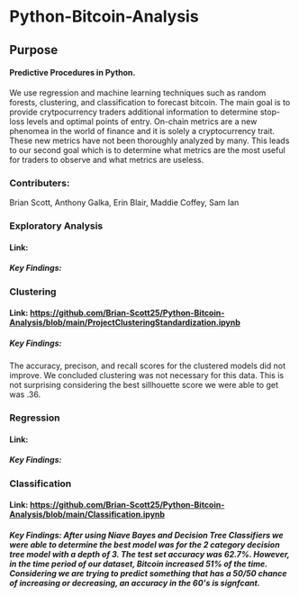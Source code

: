 # Python-Bitcoin-Analysis

## Purpose
#### Predictive Procedures in Python. 
We use regression and machine learning techniques such as random forests, clustering, and classification to forecast bitcoin. The main goal is to provide crytpocurrency traders additional information to determine stop-loss levels and optimal points of entry. On-chain metrics are a new phenomea in the world of finance and it is solely a cryptocurrency trait. These new metrics have not been thoroughly analyzed by many. This leads to our second goal which is to determine what metrics are the most useful for traders to observe and what metrics are useless.

### Contributers: 
Brian Scott,
Anthony Galka,
Erin Blair,
Maddie Coffey,
Sam Ian

### Exploratory Analysis
#### Link:
##### Key Findings:

### Clustering
#### Link: https://github.com/Brian-Scott25/Python-Bitcoin-Analysis/blob/main/ProjectClusteringStandardization.ipynb
##### Key Findings: 
The accuracy, precison, and recall scores for the clustered models did not improve. We concluded clustering was not necessary for this data. This is not surprising considering the best sillhouette score we were able to get was .36.

### Regression
#### Link:
##### Key Findings:

### Classification
#### Link: https://github.com/Brian-Scott25/Python-Bitcoin-Analysis/blob/main/Classification.ipynb
##### Key Findings: After using Niave Bayes and Decision Tree Classifiers we were able to determine the best model was for the 2 category decision tree model with a depth of 3. The test set accuracy was 62.7%. However, in the time period of our dataset, Bitcoin increased 51% of the time. Considering we are trying to predict something that has a 50/50 chance of increasing or decreasing, an accuracy in the 60's is signfcant. 


